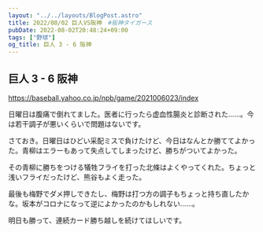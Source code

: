 ```yaml
---
layout: "../../layouts/BlogPost.astro"
title: 2022/08/02 巨人VS阪神　#阪神タイガース
pubDate: 2022-08-02T20:48:24+09:00
tags: ["野球"]
og_title: 巨人 3 - 6 阪神
---
```


## 巨人 3 - 6 阪神

https://baseball.yahoo.co.jp/npb/game/2021006023/index

日曜日は腹痛で倒れてました。医者に行ったら虚血性腸炎と診断された……。今は若干調子が悪いくらいで問題はないです。

さておき。日曜日はひどい采配ミスで負けたけど、今日はなんとか勝ててよかった。青柳はエラーもあって失点してしまったけど、勝ちがついてよかった。

その青柳に勝ちをつける犠牲フライを打った北條はよくやってくれた。ちょっと浅いフライだったけど、熊谷もよく走った。

最後も梅野でダメ押しできたし、梅野は打つ方の調子もちょっと持ち直したかな。坂本がコロナになって逆によかったのかもしれない……。

明日も勝って、連続カード勝ち越しを続けてほしいです。
